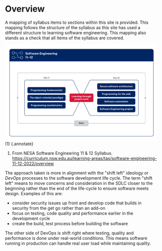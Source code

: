 # Overview

A mapping of syllabus items to sections within this site is provided. This mapping follows the structure of the syllabus as this site has used a different structure to learning software engineering. This mapping also stands as a check that all items of the syllabus are covered.

![NESA](./images/software-engineering-11-12-course-overview-image.webp)(1) 
{.annotate}

1. From NESA Software Engineering 11 & 12 Syllabus. https://curriculum.nsw.edu.au/learning-areas/tas/software-engineering-11-12-2022/overview


The approach taken is more in alignment with the "shift left" ideology or *DevOps* processes to the software development life cycle. The term "shift left" means to move concerns and consideration in the SDLC closer to the beginning rather than the end of the life-cycle to ensure software meets design. Examples of this are:

- consider security issues up front and develop code that builds in security from the get go rather than an add-on
- focus on testing, code quality and performance earlier in the development cycle
- create the build, test process before building the software

The other side of DevOps is shift right where testing, quality and performance is done under real-world conditions. This means software running in production can handle real user load while maintaining quality. 
